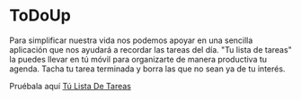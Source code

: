 # ToDoUp
Para simplificar nuestra vida nos podemos apoyar en una sencilla aplicación que nos ayudará a recordar las tareas del día.
"Tu lista de tareas" la puedes llevar en tú móvil para organizarte de manera productiva tu agenda.
Tacha tu tarea terminada y borra las que no sean ya de tu interés.


Pruébala aquí [Tú Lista De Tareas](https://tenaytasktodo.netlify.app/) 
